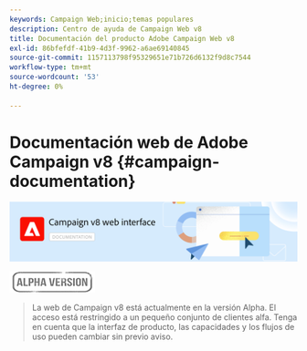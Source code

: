 ```yaml
---
keywords: Campaign Web;inicio;temas populares
description: Centro de ayuda de Campaign Web v8
title: Documentación del producto Adobe Campaign Web v8
exl-id: 86bfefdf-41b9-4d3f-9962-a6ae69140845
source-git-commit: 1157113798f95329651e71b726d6132f9d8c7544
workflow-type: tm+mt
source-wordcount: '53'
ht-degree: 0%

---
```


# Documentación web de Adobe Campaign v8 {#campaign-documentation}

![](assets/do-not-localize/banner-documentationv8.png)

![](assets/do-not-localize/badge.png)

>La web de Campaign v8 está actualmente en la versión Alpha. El acceso está restringido a un pequeño conjunto de clientes alfa. Tenga en cuenta que la interfaz de producto, las capacidades y los flujos de uso pueden cambiar sin previo aviso.
